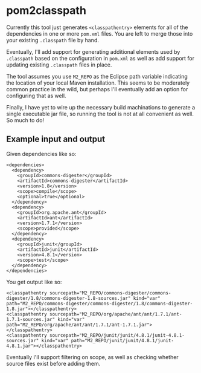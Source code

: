 # pom2classpath

Currently this tool just generates `<classpathentry>` elements for all of the
dependencies in one or more `pom.xml` files. You are left to merge those into
your existing `.classpath` file by hand.

Eventually, I'll add support for generating additional elements used by
`.classpath` based on the configuration in `pom.xml` as well as add support for
updating existing `.classpath` files in place.

The tool assumes you use `M2_REPO` as the Eclipse path variable indicating the
location of your local Maven installation. This seems to be moderately common
practice in the wild, but perhaps I'll eventually add an option for configuring
that as well.

Finally, I have yet to wire up the necessary build machinations to generate a
single executable jar file, so running the tool is not at all convenient as
well. So much to do!

## Example input and output

Given dependencies like so:

	<dependencies>
	  <dependency>
	    <groupId>commons-digester</groupId>
	    <artifactId>commons-digester</artifactId>
	    <version>1.8</version>
	    <scope>compile</scope>
	    <optional>true</optional>
	  </dependency>
	  <dependency>
	    <groupId>org.apache.ant</groupId>
	    <artifactId>ant</artifactId>
	    <version>1.7.1</version>
	    <scope>provided</scope>
	  </dependency>
	  <dependency>
	    <groupId>junit</groupId>
	    <artifactId>junit</artifactId>
	    <version>4.8.1</version>
	    <scope>test</scope>
	  </dependency>
	</dependencies>

You get output like so:

	<classpathentry sourcepath="M2_REPO/commons-digester/commons-digester/1.8/commons-digester-1.8-sources.jar" kind="var" path="M2_REPO/commons-digester/commons-digester/1.8/commons-digester-1.8.jar"></classpathentry>
	<classpathentry sourcepath="M2_REPO/org/apache/ant/ant/1.7.1/ant-1.7.1-sources.jar" kind="var" path="M2_REPO/org/apache/ant/ant/1.7.1/ant-1.7.1.jar"></classpathentry>
	<classpathentry sourcepath="M2_REPO/junit/junit/4.8.1/junit-4.8.1-sources.jar" kind="var" path="M2_REPO/junit/junit/4.8.1/junit-4.8.1.jar"></classpathentry>

Eventually I'll support filtering on scope, as well as checking whether source
files exist before adding them.
